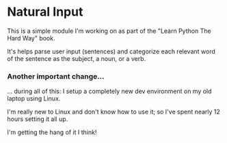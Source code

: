 # Natural Input

This is a simple module I'm working on as part of the "Learn Python The Hard Way" book.

It's helps parse user input (sentences) and categorize each relevant word of the sentence as the subject, a noun, or a verb.

### Another important change...

... during all of this: I setup a completely new dev environment on my old laptop using Linux.

I'm really new to Linux and don't know how to use it; so I've spent nearly 12 hours setting it all up.

I'm getting the hang of it I think!